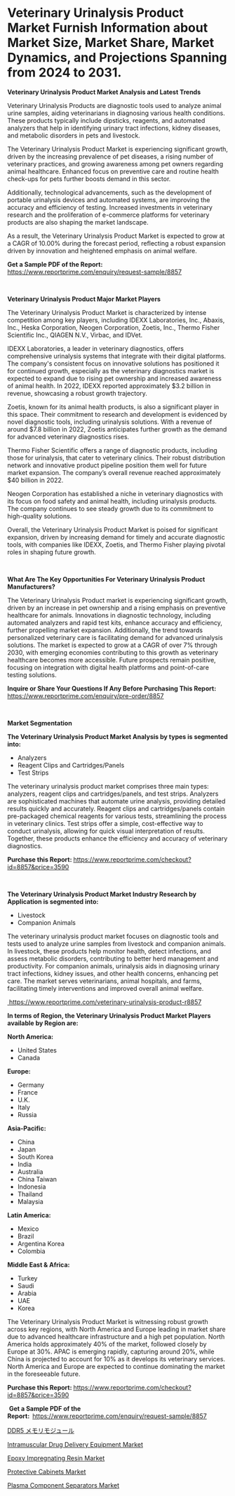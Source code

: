 <p><h1>Veterinary Urinalysis Product Market Furnish Information about Market Size, Market Share, Market Dynamics, and Projections Spanning from 2024 to 2031.</h1></p><p><strong>Veterinary Urinalysis Product Market Analysis and Latest Trends</strong></p>
<p><p>Veterinary Urinalysis Products are diagnostic tools used to analyze animal urine samples, aiding veterinarians in diagnosing various health conditions. These products typically include dipsticks, reagents, and automated analyzers that help in identifying urinary tract infections, kidney diseases, and metabolic disorders in pets and livestock. </p><p>The Veterinary Urinalysis Product Market is experiencing significant growth, driven by the increasing prevalence of pet diseases, a rising number of veterinary practices, and growing awareness among pet owners regarding animal healthcare. Enhanced focus on preventive care and routine health check-ups for pets further boosts demand in this sector. </p><p>Additionally, technological advancements, such as the development of portable urinalysis devices and automated systems, are improving the accuracy and efficiency of testing. Increased investments in veterinary research and the proliferation of e-commerce platforms for veterinary products are also shaping the market landscape. </p><p>As a result, the Veterinary Urinalysis Product Market is expected to grow at a CAGR of 10.00% during the forecast period, reflecting a robust expansion driven by innovation and heightened emphasis on animal welfare.</p></p>
<p><strong>Get a Sample PDF of the Report:&nbsp;</strong> <a href="https://www.reportprime.com/enquiry/request-sample/8857">https://www.reportprime.com/enquiry/request-sample/8857</a></p>
<p>&nbsp;</p>
<p><strong>Veterinary Urinalysis Product Major Market Players</strong></p>
<p><p>The Veterinary Urinalysis Product Market is characterized by intense competition among key players, including IDEXX Laboratories, Inc., Abaxis, Inc., Heska Corporation, Neogen Corporation, Zoetis, Inc., Thermo Fisher Scientific Inc., QIAGEN N.V., Virbac, and IDVet. </p><p>IDEXX Laboratories, a leader in veterinary diagnostics, offers comprehensive urinalysis systems that integrate with their digital platforms. The company's consistent focus on innovative solutions has positioned it for continued growth, especially as the veterinary diagnostics market is expected to expand due to rising pet ownership and increased awareness of animal health. In 2022, IDEXX reported approximately $3.2 billion in revenue, showcasing a robust growth trajectory.</p><p>Zoetis, known for its animal health products, is also a significant player in this space. Their commitment to research and development is evidenced by novel diagnostic tools, including urinalysis solutions. With a revenue of around $7.8 billion in 2022, Zoetis anticipates further growth as the demand for advanced veterinary diagnostics rises.</p><p>Thermo Fisher Scientific offers a range of diagnostic products, including those for urinalysis, that cater to veterinary clinics. Their robust distribution network and innovative product pipeline position them well for future market expansion. The company’s overall revenue reached approximately $40 billion in 2022.</p><p>Neogen Corporation has established a niche in veterinary diagnostics with its focus on food safety and animal health, including urinalysis products. The company continues to see steady growth due to its commitment to high-quality solutions.</p><p>Overall, the Veterinary Urinalysis Product Market is poised for significant expansion, driven by increasing demand for timely and accurate diagnostic tools, with companies like IDEXX, Zoetis, and Thermo Fisher playing pivotal roles in shaping future growth.</p></p>
<p>&nbsp;</p>
<p><strong>What Are The Key Opportunities For Veterinary Urinalysis Product Manufacturers?</strong></p>
<p><p>The Veterinary Urinalysis Product market is experiencing significant growth, driven by an increase in pet ownership and a rising emphasis on preventive healthcare for animals. Innovations in diagnostic technology, including automated analyzers and rapid test kits, enhance accuracy and efficiency, further propelling market expansion. Additionally, the trend towards personalized veterinary care is facilitating demand for advanced urinalysis solutions. The market is expected to grow at a CAGR of over 7% through 2030, with emerging economies contributing to this growth as veterinary healthcare becomes more accessible. Future prospects remain positive, focusing on integration with digital health platforms and point-of-care testing solutions.</p></p>
<p><strong>Inquire or Share Your Questions If Any Before Purchasing This Report:</strong> <a href="https://www.reportprime.com/enquiry/pre-order/8857">https://www.reportprime.com/enquiry/pre-order/8857</a></p>
<p>&nbsp;</p>
<p><strong>Market Segmentation</strong></p>
<p><strong>The Veterinary Urinalysis Product Market Analysis by types is segmented into:</strong></p>
<p><ul><li>Analyzers</li><li>Reagent Clips and Cartridges/Panels</li><li>Test Strips</li></ul></p>
<p><p>The veterinary urinalysis product market comprises three main types: analyzers, reagent clips and cartridges/panels, and test strips. Analyzers are sophisticated machines that automate urine analysis, providing detailed results quickly and accurately. Reagent clips and cartridges/panels contain pre-packaged chemical reagents for various tests, streamlining the process in veterinary clinics. Test strips offer a simple, cost-effective way to conduct urinalysis, allowing for quick visual interpretation of results. Together, these products enhance the efficiency and accuracy of veterinary diagnostics.</p></p>
<p><strong>Purchase this Report:&nbsp;</strong><a href="https://www.reportprime.com/checkout?id=8857&price=3590">https://www.reportprime.com/checkout?id=8857&price=3590</a></p>
<p>&nbsp;</p>
<p><strong>The Veterinary Urinalysis Product Market Industry Research by Application is segmented into:</strong></p>
<p><ul><li>Livestock</li><li>Companion Animals</li></ul></p>
<p><p>The veterinary urinalysis product market focuses on diagnostic tools and tests used to analyze urine samples from livestock and companion animals. In livestock, these products help monitor health, detect infections, and assess metabolic disorders, contributing to better herd management and productivity. For companion animals, urinalysis aids in diagnosing urinary tract infections, kidney issues, and other health concerns, enhancing pet care. The market serves veterinarians, animal hospitals, and farms, facilitating timely interventions and improved overall animal welfare.</p></p>
<p><a href="https://www.reportprime.com/veterinary-urinalysis-product-r8857">&nbsp;https://www.reportprime.com/veterinary-urinalysis-product-r8857</a></p>
<p><strong>In terms of Region, the Veterinary Urinalysis Product Market Players available by Region are:</strong></p>
<p>
    <p> <strong> North America: </strong>
        <ul>
            <li>United States</li>
            <li>Canada</li>
        </ul>
        </p> 
    <p> <strong> Europe: </strong>
        <ul>
            <li>Germany</li>
            <li>France</li>
            <li>U.K.</li>
            <li>Italy</li>
            <li>Russia</li>
        </ul>
        </p> 
    <p> <strong> Asia-Pacific: </strong>
        <ul>
            <li>China</li>
            <li>Japan</li>
            <li>South Korea</li>
            <li>India</li>
            <li>Australia</li>
            <li>China Taiwan</li>
            <li>Indonesia</li>
            <li>Thailand</li>
            <li>Malaysia</li>
        </ul>
        </p> 
    <p> <strong> Latin America: </strong>
        <ul>
            <li>Mexico</li>
            <li>Brazil</li>
            <li>Argentina Korea</li>
            <li>Colombia</li>
        </ul>
        </p> 
    <p> <strong> Middle East & Africa: </strong>
        <ul>
            <li>Turkey</li>
            <li>Saudi</li>
            <li>Arabia</li>
            <li>UAE</li>
            <li>Korea</li>
        </ul>
    </p>
    </p>
<p><p>The Veterinary Urinalysis Product Market is witnessing robust growth across key regions, with North America and Europe leading in market share due to advanced healthcare infrastructure and a high pet population. North America holds approximately 40% of the market, followed closely by Europe at 30%. APAC is emerging rapidly, capturing around 20%, while China is projected to account for 10% as it develops its veterinary services. North America and Europe are expected to continue dominating the market in the foreseeable future.</p></p>
<p><strong>Purchase this Report: </strong><a href="https://www.reportprime.com/checkout?id=8857&price=3590">https://www.reportprime.com/checkout?id=8857&price=3590</a></p>
<p>&nbsp;<strong>Get a Sample PDF of the Report:&nbsp;&nbsp;</strong><a href="https://www.reportprime.com/enquiry/request-sample/8857">https://www.reportprime.com/enquiry/request-sample/8857</a></p>
<p><strong></strong></p>
<p><p><a href="https://marciimhc.medium.com/%E3%82%B0%E3%83%AD%E3%83%BC%E3%83%90%E3%83%ABddr5%E3%83%A1%E3%83%A2%E3%83%AA%E3%83%A2%E3%82%B8%E3%83%A5%E3%83%BC%E3%83%AB%E5%B8%82%E5%A0%B4-%E8%A3%BD%E5%93%81%E3%82%BF%E3%82%A4%E3%83%97%E5%88%A5-%E3%82%A2%E3%83%97%E3%83%AA%E3%82%B1%E3%83%BC%E3%82%B7%E3%83%A7%E3%83%B3%E5%88%A5-%E5%9C%B0%E5%9F%9F%E5%88%A5-%E4%BC%81%E6%A5%AD%E5%88%A5-%E6%A5%AD%E7%95%8C%E3%82%BB%E3%82%B0%E3%83%A1%E3%83%B3%E3%83%88%E3%81%AE%E8%A6%8B%E9%80%9A%E3%81%97-%E5%B8%82%E5%A0%B4%E8%A9%95%E4%BE%A1-%E7%AB%B6%E4%BA%89%E3%82%B7%E3%83%8A%E3%83%AA%E3%82%AA-%E3%83%88%E3%83%AC%E3%83%B3%E3%83%89-%E4%BA%88%E6%B8%AC-2024%E5%B9%B4-2031%E5%B9%B4-41406d91ecba">DDR5 メモリモジュール</a></p><p><a href="https://github.com/gailasejs/Market-Research-Report-List-1/blob/main/intramuscular-drug-delivery-equipment-market.md">Intramuscular Drug Delivery Equipment Market</a></p><p><a href="https://issuu.com/reportprime-2/docs/epoxy-impregnating-resin-market-siz_2b507a1d7b0fbd">Epoxy Impregnating Resin Market</a></p><p><a href="https://medium.com/@orinschowalter/this-report-on-protective-cabinets-market-is-a-comprehensive-analysis-of-market-shares-2627eeea6034">Protective Cabinets Market</a></p><p><a href="https://github.com/MaryNelson695/Market-Research-Report-List-1/blob/main/plasma-component-separators-market.md">Plasma Component Separators Market</a></p></p>